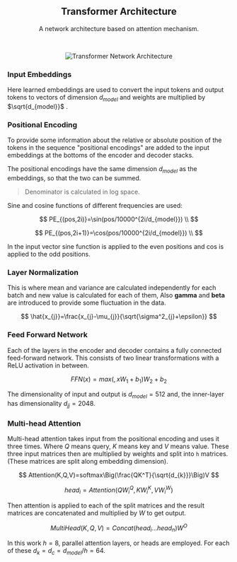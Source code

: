  <h2 align="center">Transformer Architecture</h2>
<p align="center">A network architecture based on attention mechanism.</p>
<br>

<p align="center">
  <img src="https://upload.wikimedia.org/wikipedia/commons/thumb/8/8f/The-Transformer-model-architecture.png/800px-The-Transformer-model-architecture.png" alt="Transformer Network Architecture">
</p>

### Input Embeddings
Here learned embeddings are used to convert the input tokens and output tokens to vectors of dimension $d_{model}$ and weights are multiplied by $\sqrt{d_{model}}$ .

### Positional Encoding
To provide some information about the relative or absolute position of the tokens in the sequence "positional encodings" are added to the input embeddings at the bottoms of the encoder and decoder stacks.

The positional encodings have the same dimension $d_{model}$ as the embeddings, so that the two can be summed.

> Denominator is calculated in log space.

Sine and cosine functions of different frequencies are used:

$$
PE_{(pos,2i)}=\sin(pos/10000^{2i/d_{model}}) \\
$$

$$
PE_{(pos,2i+1)}=\cos(pos/10000^{2i/d_{model}}) \\
$$

In the input vector sine function is applied to the even positions and cos is applied to the odd positions.

### Layer Normalization
This is where mean and variance are calculated independently for each batch and new value is calculated for each of them, Also **gamma** and **beta** are introduced to provide some fluctuation in the data. 

$$
\hat{x_{j}}=\frac{x_{j}-\mu_{j}}{\sqrt{\sigma^2_{j}+\epsilon}}
$$

### Feed Forward Network
Each of the layers in the encoder and decoder contains a fully connected feed-forward network. This consists of two linear transformations with a ReLU activation in between.

$$
FFN(x)=max(,xW_{1}+b_{1})W_{2}+b_{2}
$$

The dimensionality of input and output is $d_{model}=512$ and, the inner-layer has dimensionality $d_{jj}=2048$.

### Multi-head Attention
Multi-head attention takes input from the positional encoding and uses it three times. Where $Q$ means query, $K$ means key and $V$ means value. These three input matrices then are multiplied by weights and split into `h` matrices. (These matrices are split along embedding dimension).

$$
Attention(K,Q,V)=softmax\Big(\frac{QK^T}{\sqrt{d_{k}}}\Big)V
$$

$$
head_{i}=Attention(QW_{i}^Q,KW_{i}^K,VW_{i}^W)
$$

Then attention is applied to each of the split matrices and the result matrices are concatenated and multiplied by $W$ to get output.

$$
MultiHead(K,Q,V)=Concat(head_{i}...head_{n})W^{O}
$$

In this work $h=8$, parallel attention layers, or heads are employed. For each of these $d_{k}=d_{c}=d_{model}/h=64$.



